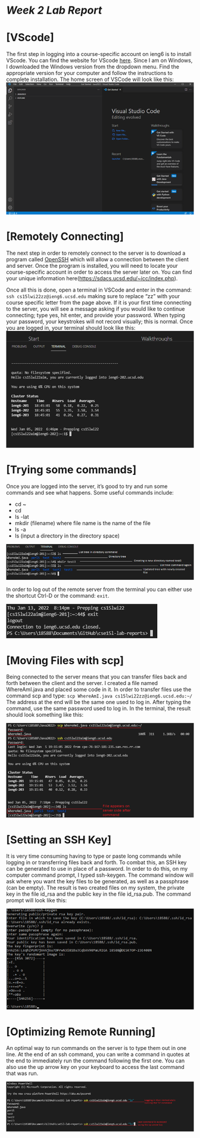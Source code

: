 # ***Week 2 Lab Report***



# [VScode]
The first step in logging into a course-specific account on ieng6 is to install VScode.
You can find the website for VScode [here](https://code.visualstudio.com/). Since I am on Windows, I downloaded the Windows version from the dropdown menu. Find the appropriate version for your computer and follow the instructions to complete installation. The home screen of VSCode will look like this:
![Image](screenshot7.png)

# [Remotely Connecting]
The next step in order to remotely connect to the server is to download a program called [OpenSSH](https://docs.microsoft.com/en-us/windows-server/administration/openssh/openssh_install_firstuse) which will allow a connection between the client and server. Once the program is installed, you will need to locate your course-specific account in order to access the server later on. You can find your unique information here(https://sdacs.ucsd.edu/~icc/index.php).

Once all this is done, open a terminal in VSCode and enter in the command: `ssh cs15lwi22zz@ieng6.ucsd.edu` making sure to replace “zz” with your course specific letter from the page above. If it is your first time connecting to the server, you will see a message asking if you would like to continue connecting; type yes, hit enter, and provide your password. When typing your password, your keystrokes will not record visually; this is normal. Once you are logged in, your terminal should look like this:
![Image](screenshot5.png)

# [Trying some commands] 
Once you are logged into the server, it’s good to try and run some commands and see what happens. Some useful commands include:
* cd ~
* cd
* ls -lat
* mkdir (filename) where file name is the name of the file
* ls -a
* ls <directory> (input a directory in the directory space)

![Image](screenshot2.png)

In order to log out of the remote server from the terminal you can either use the shortcut Ctrl-D or the command: `exit`.

![Image](screenshot4.png)

# [Moving Files with scp] 
Being connected to the server means that you can transfer files back and forth between the client and the server. I created a file named WhereAmI.java and placed some code in it. 
In order to transfer files use the command scp and type: `scp WhereAmI.java cs15lwi22zz@ieng6.ucsd.edu:~/`
The address at the end will be the same one used to log in. After typing the command, use the same password used to log in. In the terminal, the result should look something like this:

![Image](screenshot6.png)

# [Setting an SSH Key]
It is very time consuming having to type or paste long commands while logging in or transferring files back and forth. To combat this, an SSH key can be generated to use in place of a password. 
In order to do this, on my computer command prompt, I typed ssh-keygen. The command window will ask where you want the key files to be generated, as well as a passphrase (can be empty). The result is two created files on my system, the private key in the file id_rsa and the public key in the file id_rsa.pub. 
The command prompt will look like this:

![Image](screenshot3.png)

# [Optimizing Remote Running]
An optimal way to run commands on the server is to type them out in one line. At the end of an ssh command, you can write a command in quotes at the end to immediately run the command following the first one.
You can also use the up arrow key on your keyboard to access the last command that was run.

![Image](screenshot8.png)









